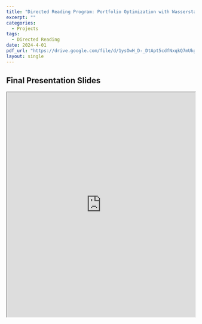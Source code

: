 ```yaml
---
title: "Directed Reading Program: Portfolio Optimization with Wasserstain Distances"
excerpt: ""
categories:
  - Projects
tags:
  - Directed Reading
date: 2024-4-01
pdf_url: "https://drive.google.com/file/d/1ysOwH_D-_DtApt5cdfNxqkQ7mUkgXEpc/view?usp=sharing"
layout: single
---
```


## Final Presentation Slides
<iframe src="https://AHiray.github.io/files/portfolio_pdfs/Arnav_H_DRP_Spring_2024.pdf" width="100%" height="600px"></iframe>

